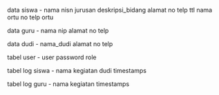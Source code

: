 data siswa - nama nisn jurusan deskripsi_bidang alamat no telp ttl nama ortu no telp ortu

data guru - nama nip alamat no telp

data dudi - nama_dudi alamat no telp

tabel user - user password role

tabel log siswa - nama kegiatan dudi timestamps

tabel log guru - nama kegiatan timestamps